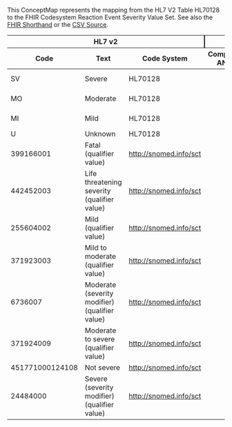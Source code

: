 
This ConceptMap represents the mapping from the HL7 V2 Table HL70128 to the FHIR Codesystem Reaction Event Severity Value Set. See also the <a href='https://github.com/HL7/v2-to-fhir/blob/master/tank/Table HL70128 to Codesystem Reaction Event Severity.fsh'>FHIR Shorthand</a> or the <a href='https://github.com/HL7/v2-to-fhir/blob/master/mappings/codesystems/HL7 Concept Map_ AllergySeverity[AllergyIntolerance.reaction.severity] - Sheet1.csv'>CSV Source</a>.
<table class='grid'><thead>
<tr><th colspan='3' style='border-right: 2px solid black;'>HL7 v2</th><th colspan='3' style='border-right: 2px solid black;'>Condition (IF True, args)</th><th colspan='4'>HL7 FHIR</th><th rowspan='2'>Comments</th></tr>
<tr><th>Code</th><th>Text</th><th>Code System</th><th>Computable ANTLR</th><th>Computable FHIRPath</th><th>Narrative</th><th>Code</th><th>Proposed Extension</th><th>Display</th><th>Code System</th></tr></thead>
<tbody>
<tr><td>SV</td><td>Severe</td><td style='border-right: 2px'>HL70128</td><td></td><td></td><td style='border-right: 2px'></td><td>severe</td><td></td><td>Severe</td><td><a href='https://hl7.org/fhir/R4/AllergyIntolerance.reaction.severity.AllergyIntolerance-definitions.html#AllergyIntolerance.reaction.severity.https://www.hl7.org/fhir/codesystem-reaction-event-severity.html'>AllergyIntolerance.reaction.severity.https://www.hl7.org/fhir/codesystem-reaction-event-severity.html</a></td><td></td></tr>
<tr><td>MO</td><td>Moderate</td><td style='border-right: 2px'>HL70128</td><td></td><td></td><td style='border-right: 2px'></td><td>moderate</td><td></td><td>Moderate</td><td><a href='https://hl7.org/fhir/R4/AllergyIntolerance.reaction.severity.AllergyIntolerance-definitions.html#AllergyIntolerance.reaction.severity.https://www.hl7.org/fhir/codesystem-reaction-event-severity.html'>AllergyIntolerance.reaction.severity.https://www.hl7.org/fhir/codesystem-reaction-event-severity.html</a></td><td></td></tr>
<tr><td>MI</td><td>Mild</td><td style='border-right: 2px'>HL70128</td><td></td><td></td><td style='border-right: 2px'></td><td>mild</td><td></td><td>Mild</td><td><a href='https://hl7.org/fhir/R4/AllergyIntolerance.reaction.severity.AllergyIntolerance-definitions.html#AllergyIntolerance.reaction.severity.https://www.hl7.org/fhir/codesystem-reaction-event-severity.html'>AllergyIntolerance.reaction.severity.https://www.hl7.org/fhir/codesystem-reaction-event-severity.html</a></td><td></td></tr>
<tr><td>U</td><td>Unknown</td><td style='border-right: 2px'>HL70128</td><td></td><td></td><td style='border-right: 2px'></td><td></td><td></td><td></td><td></td><td></td></tr>
<tr><td>399166001</td><td>Fatal (qualifier value)</td><td><a href='http://snomed.info/sct'>http://snomed.info/sct</a></td><td></td><td></td><td style='border-right: 2px'></td><td>severe</td><td></td><td>Severe</td><td><a href='https://hl7.org/fhir/R4/AllergyIntolerance.reaction.severity.AllergyIntolerance-definitions.html#AllergyIntolerance.reaction.severity.https://www.hl7.org/fhir/codesystem-reaction-event-severity.html'>AllergyIntolerance.reaction.severity.https://www.hl7.org/fhir/codesystem-reaction-event-severity.html</a></td><td></td></tr>
<tr><td>442452003</td><td>Life threatening severity (qualifier value)</td><td><a href='http://snomed.info/sct'>http://snomed.info/sct</a></td><td></td><td></td><td style='border-right: 2px'></td><td>severe</td><td></td><td>Severe</td><td><a href='https://hl7.org/fhir/R4/AllergyIntolerance.reaction.severity.AllergyIntolerance-definitions.html#AllergyIntolerance.reaction.severity.https://www.hl7.org/fhir/codesystem-reaction-event-severity.html'>AllergyIntolerance.reaction.severity.https://www.hl7.org/fhir/codesystem-reaction-event-severity.html</a></td><td></td></tr>
<tr><td>255604002</td><td>Mild (qualifier value)</td><td><a href='http://snomed.info/sct'>http://snomed.info/sct</a></td><td></td><td></td><td style='border-right: 2px'></td><td>mild</td><td></td><td>Mild</td><td><a href='https://hl7.org/fhir/R4/AllergyIntolerance.reaction.severity.AllergyIntolerance-definitions.html#AllergyIntolerance.reaction.severity.https://www.hl7.org/fhir/codesystem-reaction-event-severity.html'>AllergyIntolerance.reaction.severity.https://www.hl7.org/fhir/codesystem-reaction-event-severity.html</a></td><td></td></tr>
<tr><td>371923003</td><td>Mild to moderate (qualifier value)</td><td><a href='http://snomed.info/sct'>http://snomed.info/sct</a></td><td></td><td></td><td style='border-right: 2px'></td><td>moderate</td><td></td><td>Moderate</td><td><a href='https://hl7.org/fhir/R4/AllergyIntolerance.reaction.severity.AllergyIntolerance-definitions.html#AllergyIntolerance.reaction.severity.https://www.hl7.org/fhir/codesystem-reaction-event-severity.html'>AllergyIntolerance.reaction.severity.https://www.hl7.org/fhir/codesystem-reaction-event-severity.html</a></td><td></td></tr>
<tr><td>6736007</td><td>Moderate (severity modifier) (qualifier value)</td><td><a href='http://snomed.info/sct'>http://snomed.info/sct</a></td><td></td><td></td><td style='border-right: 2px'></td><td>moderate</td><td></td><td>Moderate</td><td><a href='https://hl7.org/fhir/R4/AllergyIntolerance.reaction.severity.AllergyIntolerance-definitions.html#AllergyIntolerance.reaction.severity.https://www.hl7.org/fhir/codesystem-reaction-event-severity.html'>AllergyIntolerance.reaction.severity.https://www.hl7.org/fhir/codesystem-reaction-event-severity.html</a></td><td></td></tr>
<tr><td>371924009</td><td>Moderate to severe (qualifier value)</td><td><a href='http://snomed.info/sct'>http://snomed.info/sct</a></td><td></td><td></td><td style='border-right: 2px'></td><td>severe</td><td></td><td>Severe</td><td><a href='https://hl7.org/fhir/R4/AllergyIntolerance.reaction.severity.AllergyIntolerance-definitions.html#AllergyIntolerance.reaction.severity.https://www.hl7.org/fhir/codesystem-reaction-event-severity.html'>AllergyIntolerance.reaction.severity.https://www.hl7.org/fhir/codesystem-reaction-event-severity.html</a></td><td></td></tr>
<tr><td>451771000124108</td><td>Not severe</td><td><a href='http://snomed.info/sct'>http://snomed.info/sct</a></td><td></td><td></td><td style='border-right: 2px'></td><td></td><td></td><td></td><td></td><td></td></tr>
<tr><td>24484000</td><td>Severe (severity modifier) (qualifier value)</td><td><a href='http://snomed.info/sct'>http://snomed.info/sct</a></td><td></td><td></td><td style='border-right: 2px'></td><td>severe</td><td></td><td>Severe</td><td><a href='https://hl7.org/fhir/R4/AllergyIntolerance.reaction.severity.AllergyIntolerance-definitions.html#AllergyIntolerance.reaction.severity.https://www.hl7.org/fhir/codesystem-reaction-event-severity.html'>AllergyIntolerance.reaction.severity.https://www.hl7.org/fhir/codesystem-reaction-event-severity.html</a></td><td></td></tr>
</tbody></table>
